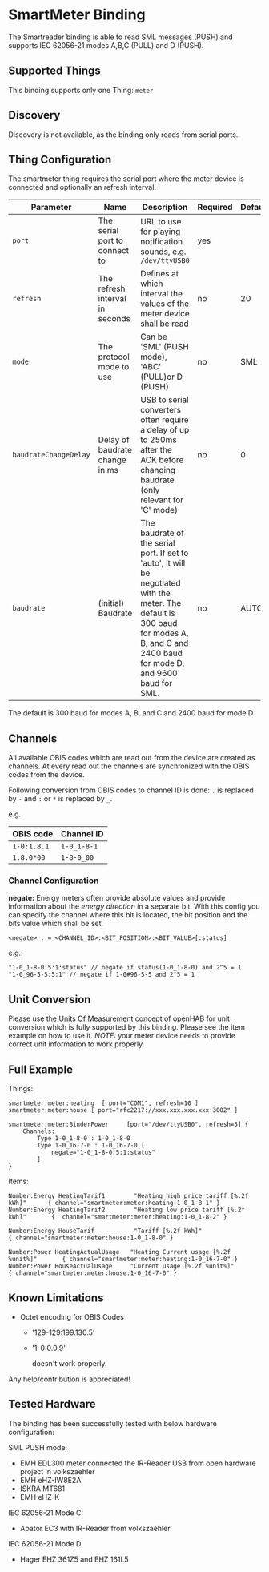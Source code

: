 # SmartMeter Binding

The Smartreader binding is able to read SML messages (PUSH) and supports IEC 62056-21 modes A,B,C (PULL) and D (PUSH).


## Supported Things

This binding supports only one Thing: `meter`

## Discovery

Discovery is not available, as the binding only reads from serial ports.


## Thing Configuration

The smartmeter thing requires the serial port where the meter device is connected and optionally an refresh interval.

| Parameter | Name | Description | Required | Default |
|-----------|------|-------------|----------|---------|
| `port` | The serial port to connect to| URL to use for playing notification sounds, e.g. `/dev/ttyUSB0` | yes | |
| `refresh` | The refresh interval in seconds | Defines at which interval the values of the meter device shall be read | no | 20 |
| `mode` | The protocol mode to use | Can be 'SML' (PUSH mode), 'ABC' (PULL)or D (PUSH) | no | SML |
| `baudrateChangeDelay` | Delay of baudrate change in ms | USB to serial converters often require a delay of up to 250ms after the ACK before changing baudrate (only relevant for 'C' mode) | no | 0 |
| `baudrate` | (initial) Baudrate | The baudrate of the serial port. If set to 'auto', it will be negotiated with the meter. The default is 300 baud for modes A, B, and C and 2400 baud for mode D, and 9600 baud for SML. | no | AUTO |

The default is 300 baud for modes A, B, and C and 2400 baud for mode D

## Channels

All available OBIS codes which are read out from the device are created as channels.
At every read out the channels are synchronized with the OBIS codes from the device.

Following conversion from OBIS codes to channel ID is done:
`.` is replaced by `-` and `:` or `*` is replaced by `_`.

e.g.

| OBIS code   | Channel ID |
|-------------|------------|
|`1-0:1.8.1` | `1-0_1-8-1` |
|`1.8.0*00` | `1-8-0_00` |


### Channel Configuration

**negate:** Energy meters often provide absolute values and provide information about the *energy direction* in a separate bit. 
With this config you can specify the channel where this bit is located, the bit position and the bits value which shall be set.

`<negate> ::= <CHANNEL_ID>:<BIT_POSITION>:<BIT_VALUE>[:status]`

e.g.:

```
"1-0_1-8-0:5:1:status" // negate if status(1-0_1-8-0) and 2^5 = 1
"1-0_96-5-5:5:1" // negate if 1-0#96-5-5 and 2^5 = 1
```

## Unit Conversion

Please use the [Units Of Measurement](https://www.openhab.org/docs/concepts/units-of-measurement.html) concept of openHAB for unit conversion which is fully supported by this binding.
Please see the item example on how to use it.
*NOTE:* your meter device needs to provide correct unit information to work properly.

## Full Example

Things:

```
smartmeter:meter:heating  [ port="COM1", refresh=10 ]
smartmeter:meter:house [ port="rfc2217://xxx.xxx.xxx.xxx:3002" ]

smartmeter:meter:BinderPower     [port="/dev/ttyUSB0", refresh=5] {
    Channels:
        Type 1-0_1-8-0 : 1-0_1-8-0
        Type 1-0_16-7-0 : 1-0_16-7-0 [
            negate="1-0_1-8-0:5:1:status"
        ]
}

```

Items:

```
Number:Energy HeatingTarif1        "Heating high price tariff [%.2f kWh]"      { channel="smartmeter:meter:heating:1-0_1-8-1" }
Number:Energy HeatingTarif2        "Heating low price tariff [%.2f kWh]"       {  channel="smartmeter:meter:heating:1-0_1-8-2" }

Number:Energy HouseTarif           "Tariff [%.2f kWh]"                         { channel="smartmeter:meter:house:1-0_1-8-0" }

Number:Power HeatingActualUsage   "Heating Current usage [%.2f %unit%]"       { channel="smartmeter:meter:heating:1-0_16-7-0" }
Number:Power HouseActualUsage     "Current usage [%.2f %unit%]"               { channel="smartmeter:meter:house:1-0_16-7-0" }
```

## Known Limitations

- Octet encoding for OBIS Codes
 
    - '129-129:199.130.5'
    - '1-0:0.0.9'
    
      doesn't work properly.

Any help/contribution is appreciated!

## Tested Hardware

The binding has been successfully tested with below hardware configuration:

SML PUSH mode:

- EMH EDL300 meter connected the IR-Reader USB from open hardware project in volkszaehler
- EMH eHZ-IW8E2A
- ISKRA MT681
- EMH eHZ-K

IEC 62056-21 Mode C:

- Apator EC3 with IR-Reader from volkszaehler

IEC 62056-21 Mode D:

- Hager EHZ 361Z5 and EHZ 161L5
